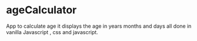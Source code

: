 # ageCalculator
App to calculate age 
it displays the age in
years
months
and 
days
all done in vanilla Javascript , css and javascript. 
